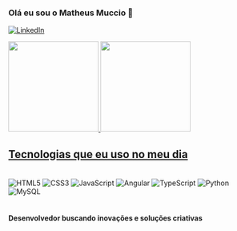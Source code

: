 
### Olá eu sou o Matheus Muccio 👋

[![LinkedIn](https://img.shields.io/badge/LinkedIn-0077B5?style=for-the-badge&logo=linkedin&logoColor=white)](https://www.linkedin.com/in/matheus-muccio-91a1a2269/)

<div>
    <a href="https://github.com/matheusgmm">
    <img height="180em" src="https://github-readme-stats.vercel.app/api?username=matheusgmm&show_icons=true&theme=radical&include_all_commits=true">
    <img height="180em" src="https://github-readme-stats.vercel.app/api/top-langs/?username=matheusgmm&layout=compact&langs_count=18&theme=radical">

<div/>

## Tecnologias que eu uso no meu dia 

<div style="display: inline-block"><br/>
    <img align="center" alt="HTML5" src="https://img.shields.io/badge/HTML5-E34F26?style=for-the-badge&logo=html5&logoColor=white">
    <img align="center" alt="CSS3" src="https://img.shields.io/badge/CSS3-1572B6?style=for-the-badge&logo=css3&logoColor=white">
    <img align="center" alt="JavaScript" src="https://img.shields.io/badge/JavaScript-F7DF1E?style=for-the-badge&logo=javascript&logoColor=black">
    <img align="center" alt="Angular" src="https://img.shields.io/badge/Angular-DD0031?style=for-the-badge&logo=angular&logoColor=white">
    <img align="center" alt="TypeScript" src="https://img.shields.io/badge/TypeScript-007ACC?style=for-the-badge&logo=typescript&logoColor=white">
    <img align="center" alt="Python" src="https://img.shields.io/badge/Python-3776AB?style=for-the-badge&logo=python&logoColor=white">
    <img align="center" alt="MySQL" src="https://img.shields.io/badge/MySQL-00000F?style=for-the-badge&logo=mysql&logoColor=white">
<div/><br/>

 #### Desenvolvedor buscando inovações e soluções criativas

